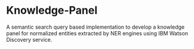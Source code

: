 # Knowledge-Panel
A semantic search query based implementation to develop a knowledge panel for normalized entities extracted by NER engines using IBM Watson Discovery service.
